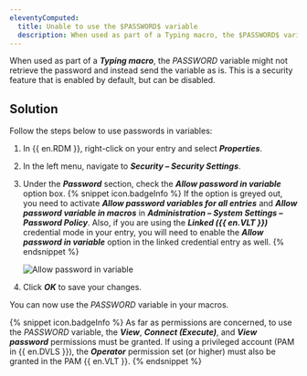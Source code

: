 ```yaml
---
eleventyComputed:
  title: Unable to use the $PASSWORD$ variable
  description: When used as part of a Typing macro, the $PASSWORD$ variable might not retrieve the password and instead send the variable as is. This is a security feature that is enabled by default, but can be disabled.
---
```

When used as part of a ***Typing macro***, the $PASSWORD$ variable might not retrieve the password and instead send the variable as is. This is a security feature that is enabled by default, but can be disabled.
## Solution
Follow the steps below to use passwords in variables:
1. In {{ en.RDM }}, right-click on your entry and select ***Properties***.
1. In the left menu, navigate to ***Security – Security Settings***.
1. Under the ***Password*** section, check the ***Allow password in variable*** option box.
   {% snippet icon.badgeInfo %}
   If the option is greyed out, you need to activate ***Allow password variables for all entries*** and ***Allow password variable in macros*** in ***Administration – System Settings – Password Policy***.
   Also, if you are using the ***Linked ({{ en.VLT }})*** credential mode in your entry, you will need to enable the ***Allow password in variable*** option in the linked credential entry as well.
   {% endsnippet %}

   ![Allow password in variable](https://cdnweb.devolutions.net/docs/docs_en_kb_KB2130.png)
4. Click ***OK*** to save your changes.

You can now use the $PASSWORD$ variable in your macros.

{% snippet icon.badgeInfo %}
As far as permissions are concerned, to use the $PASSWORD$ variable, the ***View***, ***Connect (Execute)***, and ***View password*** permissions must be granted. If using a privileged account (PAM in {{ en.DVLS }}), the ***Operator*** permission set (or higher) must also be granted in the PAM {{ en.VLT }}.
{% endsnippet %}
